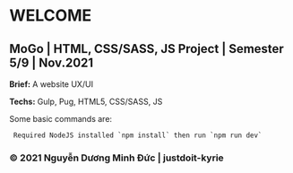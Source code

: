 # WELCOME

## MoGo | HTML, CSS/SASS, JS Project | Semester 5/9 | Nov.2021

**Brief:** A website UX/UI

**Techs:** Gulp, Pug, HTML5, CSS/SASS, JS

Some basic commands are:

`` 
  Required NodeJS installed
  `npm install` then run `npm run dev`
``

### &copy; 2021 Nguyễn Dương Minh Đức | justdoit-kyrie
